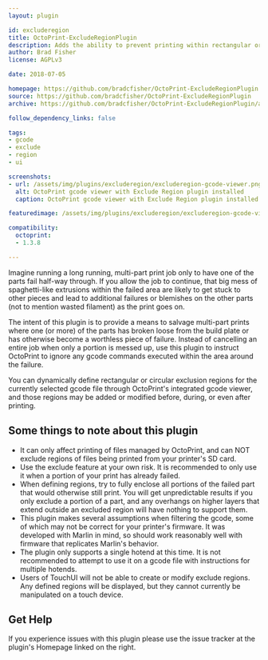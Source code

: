 ```yaml
---
layout: plugin

id: excluderegion
title: OctoPrint-ExcludeRegionPlugin
description: Adds the ability to prevent printing within rectangular or circular regions of the currently active gcode file
author: Brad Fisher
license: AGPLv3

date: 2018-07-05

homepage: https://github.com/bradcfisher/OctoPrint-ExcludeRegionPlugin
source: https://github.com/bradcfisher/OctoPrint-ExcludeRegionPlugin
archive: https://github.com/bradcfisher/OctoPrint-ExcludeRegionPlugin/archive/master.zip

follow_dependency_links: false

tags:
- gcode
- exclude
- region
- ui

screenshots:
- url: /assets/img/plugins/excluderegion/excluderegion-gcode-viewer.png
  alt: OctoPrint gcode viewer with Exclude Region plugin installed
  caption: OctoPrint gcode viewer with Exclude Region plugin installed

featuredimage: /assets/img/plugins/excluderegion/excluderegion-gcode-viewer.png

compatibility:
  octoprint:
  - 1.3.8

---
```


Imagine running a long running, multi-part print job only to have one of the parts fail half-way
through.  If you allow the job to continue, that big mess of spaghetti-like extrusions within the
failed area are likely to get stuck to other pieces and lead to additional failures or blemishes
on the other parts (not to mention wasted filament) as the print goes on.

The intent of this plugin is to provide a means to salvage multi-part prints where one (or more)
of the parts has broken loose from the build plate or has otherwise become a worthless piece of
failure.  Instead of cancelling an entire job when only a portion is messed up, use this plugin
to instruct OctoPrint to ignore any gcode commands executed within the area around the failure.

You can dynamically define rectangular or circular exclusion regions for the currently selected
gcode file through OctoPrint's integrated gcode viewer, and those regions may be added or modified
before, during, or even after printing.

## Some things to note about this plugin

* It can only affect printing of files managed by OctoPrint, and can NOT exclude regions of files
  being printed from your printer's SD card.
* Use the exclude feature at your own risk.  It is recommended to only use it when a portion of
  your print has already failed.
* When defining regions, try to fully enclose all portions of the failed part that would otherwise
  still print.  You will get unpredictable results if you only exclude a portion of a part, and any
  overhangs on higher layers that extend outside an excluded region will have nothing to support
  them.
* This plugin makes several assumptions when filtering the gcode, some of which may not be correct
  for your printer's firmware.  It was developed with Marlin in mind, so should work reasonably well
  with firmware that replicates Marlin's behavior.
* The plugin only supports a single hotend at this time.  It is not recommended to attempt to use
  it on a gcode file with instructions for multiple hotends.
* Users of TouchUI will not be able to create or modify exclude regions.  Any defined regions will
  be displayed, but they cannot currently be manipulated on a touch device.

## Get Help

If you experience issues with this plugin please use the issue tracker at the plugin's Homepage
linked on the right.
